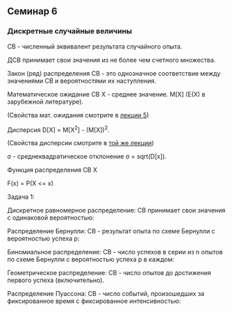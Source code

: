 ## Семинар 6

### Дискретные случайные величины

СВ - численный эквивалент результата случайного опыта.

ДСВ принимает свои значения из не более чем счетного множества.

Закон (ряд) распределения СВ - это однозначное соответствие между значениями СВ и вероятностями их наступления.

Математическое ожидание СВ X - среднее значение. M\[X\] (E(X) в зарубежной литературе).



(Свойства мат. ожидания смотрите в [лекции 5](lecture-5.md))

Дисперсия D\[X\] = M\[X<sup>2</sup>\] - (M\[X\])<sup>2</sup>.

(Свойства дисперсии смотрите в [той же лекции](lecture-5.md))

<a>&sigma;</a> - среднеквадратическое отклонение <a>&sigma;</a> = sqrt(D\[x\]).

Функция распределения СВ X

F(x) = P(X <= x)

Задача 1:



Дискретное равномерное распределение: СВ принимает свои значения с одинаковой вероятностью:



Распределение Бернулли: СВ - результат опыта по схеме Бернулли с вероятностью успеха p:



Биномиальное распределение: СВ - число успехов в серии из n опытов по схеме Бернулли с вероятностью успеха p в каждом:



Геометрическое распределение: СВ - число опытов до достижения первого успеха (включительно).




Распределение Пуассона: СВ - число событий, произошедших за фиксированное время с фиксированное интенсивностью:
